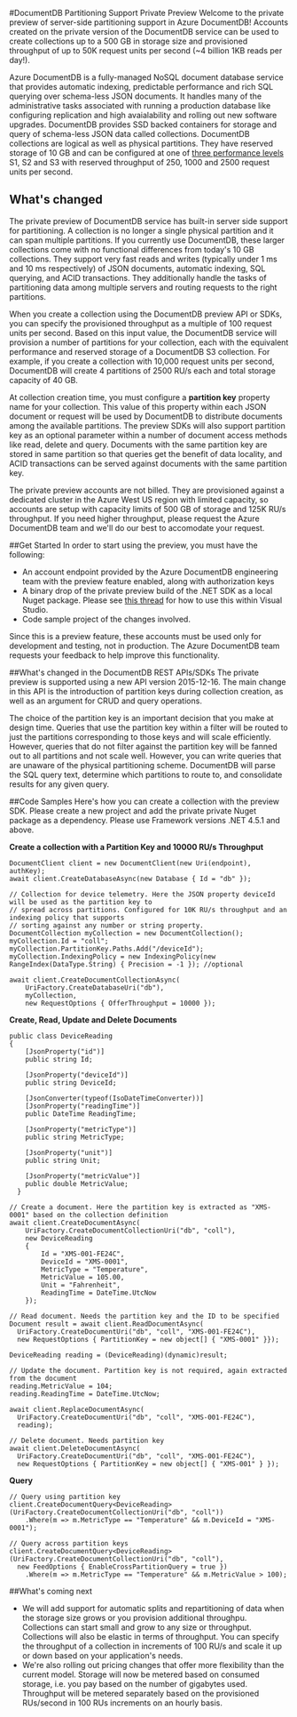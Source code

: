 #DocumentDB Partitioning Support Private Preview
Welcome to the private preview of server-side partitioning support in Azure DocumentDB! Accounts created on the private version of the DocumentDB service can be used to create collections up to a 500 GB in storage size and provisioned throughput of up to 50K request units per second (~4 billion 1KB reads per day!). 

Azure DocumentDB is a fully-managed NoSQL document database service that provides automatic indexing, predictable performance and rich SQL querying over schema-less JSON documents. It handles many of the administrative tasks associated with running a production database like configuring replication and high avaialability and rolling out new software upgrades. DocumentDB provides SSD backed containers for storage and query of schema-less JSON data called collections. DocumentDB collections are logical as well as physical partitions. They have reserved storage of 10 GB and can be configured at one of [three performance levels](https://azure.microsoft.com/en-us/documentation/articles/documentdb-performance-levels/) S1, S2 and S3 with reserved throughput of 250, 1000 and 2500 request units per second. 

## What's changed
The private preview of DocumentDB service has built-in server side support for partitioning. A collection is no longer a single physical partition and it can span multiple partitions. If you currently use DocumentDB, these larger collections come with no functional differences from today's 10 GB collections. They support very fast reads and writes (typically under 1 ms and 10 ms respectively) of JSON documents, automatic indexing, SQL querying, and ACID transactions. They additionally handle the tasks of partitioning data among multiple servers and routing requests to the right partitions.  

When you create a collection using the DocumentDB preview API or SDKs, you can specify the provisioned throughput as a multiple of 100 request units per second. Based on this input value, the DocumentDB service will provision a number of partitions for your collection, each with the equivalent performance and reserved storage of a DocumentDB S3 collection. For example, if you create a collection with 10,000 request units per second, DocumentDB will create 4 partitions of 2500 RU/s each and total storage capacity of 40 GB.  

At collection creation time, you must configure a **partition key** property name for your collection. This value of this property within each JSON document or request will be used by DocumentDB to distribute documents among the available partitions. The preview SDKs will also support partition key as an optional parameter within a number of document access methods like read, delete and query. Documents with the same partition key are stored in same partition so that queries get the benefit of data locality, and ACID transactions can be served against documents with the same partition key. 

The private preview accounts are not billed. They are provisioned against a dedicated cluster in the Azure West US region with limited capacity, so accounts are setup with capacity limits of 500 GB of storage and 125K RU/s throughput. If you need higher throughput, please request the Azure DocumentDB team and we'll do our best to accomodate your request.

##Get Started
In order to start using the preview, you must have the following: 
* An account endpoint provided by the Azure DocumentDB engineering team with the preview feature enabled, along with authorization keys
* A binary drop of the private preview build of the .NET SDK as a local Nuget package. Please see [this thread](http://stackoverflow.com/questions/10240029/how-to-install-a-nuget-package-nupkg-file-locally) for how to use this within Visual Studio.
* Code sample project of the changes involved.

Since this is a preview feature, these accounts must be used only for development and testing, not in production. The Azure DocumentDB team requests your feedback to help improve this functionality.

##What's changed in the DocumentDB REST APIs/SDKs
The private preview is supported using a new API version 2015-12-16. The main change in this API is the introduction of partition keys during collection creation, as well as an argument for CRUD and query operations. 

The choice of the partition key is an important decision that you make at design time. Queries that use the partition key within a filter will be routed to just the partitions corresponding to those keys and will scale efficiently. However, queries that do not filter against the partition key will be fanned out to all partitions and not scale well. However, you can write queries that are unaware of the physical partitioning scheme. DocumentDB will parse the SQL query text, determine which partitions to route to, and consolidate results for any given query. 

##Code Samples
Here's how you can create a collection with the preview SDK. Please create a new project and add the private private Nuget package as a dependency. Please use Framework versions .NET 4.5.1 and above.

**Create a collection with a Partition Key and 10000 RU/s Throughput**


    DocumentClient client = new DocumentClient(new Uri(endpoint), authKey);
    await client.CreateDatabaseAsync(new Database { Id = "db" });
    
    // Collection for device telemetry. Here the JSON property deviceId will be used as the partition key to 
    // spread across partitions. Configured for 10K RU/s throughput and an indexing policy that supports 
    // sorting against any number or string property.
    DocumentCollection myCollection = new DocumentCollection();
    myCollection.Id = "coll";
    myCollection.PartitionKey.Paths.Add("/deviceId");
    myCollection.IndexingPolicy = new IndexingPolicy(new RangeIndex(DataType.String) { Precision = -1 }); //optional
  
    await client.CreateDocumentCollectionAsync(
        UriFactory.CreateDatabaseUri("db"),
        myCollection,
        new RequestOptions { OfferThroughput = 10000 });

**Create, Read, Update and Delete Documents**

    public class DeviceReading
    {
        [JsonProperty("id")]
        public string Id;
  
        [JsonProperty("deviceId")]
        public string DeviceId;
  
        [JsonConverter(typeof(IsoDateTimeConverter))]
        [JsonProperty("readingTime")]
        public DateTime ReadingTime;
  
        [JsonProperty("metricType")]
        public string MetricType;
  
        [JsonProperty("unit")]
        public string Unit;
  
        [JsonProperty("metricValue")]
        public double MetricValue;
      }
    
    // Create a document. Here the partition key is extracted as "XMS-0001" based on the collection definition
    await client.CreateDocumentAsync(
        UriFactory.CreateDocumentCollectionUri("db", "coll"),
        new DeviceReading
        {
            Id = "XMS-001-FE24C",
            DeviceId = "XMS-0001",
            MetricType = "Temperature",
            MetricValue = 105.00,
            Unit = "Fahrenheit",
            ReadingTime = DateTime.UtcNow
        });

    // Read document. Needs the partition key and the ID to be specified
    Document result = await client.ReadDocumentAsync(
      UriFactory.CreateDocumentUri("db", "coll", "XMS-001-FE24C"), 
      new RequestOptions { PartitionKey = new object[] { "XMS-0001" }});
      
    DeviceReading reading = (DeviceReading)(dynamic)result;
  
    // Update the document. Partition key is not required, again extracted from the document
    reading.MetricValue = 104;
    reading.ReadingTime = DateTime.UtcNow;
    
    await client.ReplaceDocumentAsync(
      UriFactory.CreateDocumentUri("db", "coll", "XMS-001-FE24C"), 
      reading);
  
    // Delete document. Needs partition key
    await client.DeleteDocumentAsync(
      UriFactory.CreateDocumentUri("db", "coll", "XMS-001-FE24C"), 
      new RequestOptions { PartitionKey = new object[] { "XMS-001" } });
  

**Query**

    // Query using partition key
    client.CreateDocumentQuery<DeviceReading>(UriFactory.CreateDocumentCollectionUri("db", "coll"))
        .Where(m => m.MetricType == "Temperature" && m.DeviceId = "XMS-0001");
  
    // Query across partition keys
    client.CreateDocumentQuery<DeviceReading>(UriFactory.CreateDocumentCollectionUri("db", "coll"), 
      new FeedOptions { EnableCrossPartitionQuery = true })
        .Where(m => m.MetricType == "Temperature" && m.MetricValue > 100);


##What's coming next
* We will add support for automatic splits and repartitioning of data when the storage size grows or you provision additional throughpu. Collections can start small and grow to any size or throughput. Collections will also be elastic in terms of throughput. You can specify the throughput of a collection in increments of 100 RU/s and scale it up or down based on your application's needs. 
* We're also rolling out pricing changes that offer more flexibility than the current model. Storage will now be metered based on consumed storage, i.e. you pay based on the number of gigabytes used. Throughput will be metered separately based on the provisioned RUs/second in 100 RUs increments on an hourly basis.





